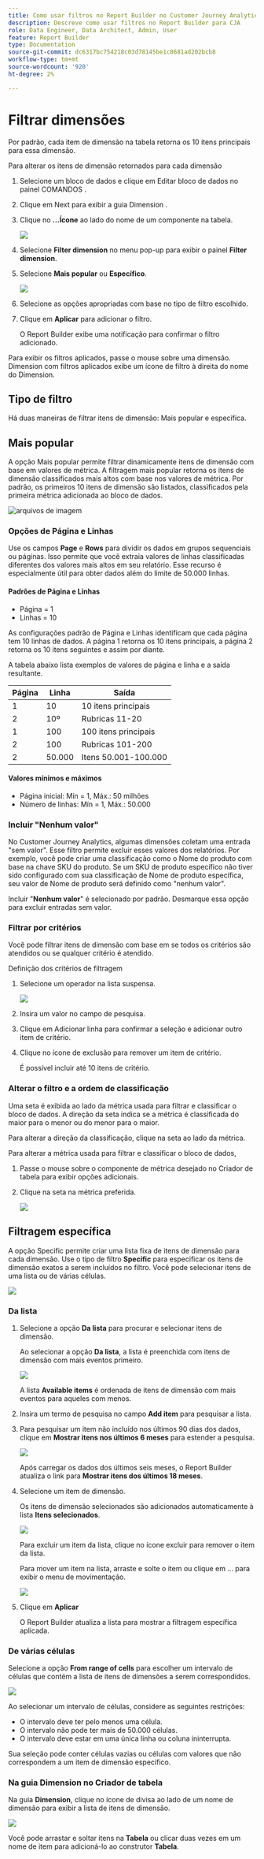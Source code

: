 ```yaml
---
title: Como usar filtros no Report Builder no Customer Journey Analytics
description: Descreve como usar filtros no Report Builder para CJA
role: Data Engineer, Data Architect, Admin, User
feature: Report Builder
type: Documentation
source-git-commit: dc6317bc754218c03d78145be1c8681ad202bcb8
workflow-type: tm+mt
source-wordcount: '920'
ht-degree: 2%

---
```



# Filtrar dimensões

Por padrão, cada item de dimensão na tabela retorna os 10 itens principais para essa dimensão.

Para alterar os itens de dimensão retornados para cada dimensão

1. Selecione um bloco de dados e clique em Editar bloco de dados no painel COMANDOS .

1. Clique em Next para exibir a guia Dimension .

1. Clique no **...Ícone** ao lado do nome de um componente na tabela.

   ![](./assets/image27.png)

1. Selecione **Filter dimension** no menu pop-up para exibir o painel **Filter dimension**.

1. Selecione **Mais popular** ou **Específico**.

   ![](./assets/image28.png)

1. Selecione as opções apropriadas com base no tipo de filtro escolhido.

1. Clique em **Aplicar** para adicionar o filtro.

   O Report Builder exibe uma notificação para confirmar o filtro adicionado.

Para exibir os filtros aplicados, passe o mouse sobre uma dimensão. Dimension com filtros aplicados exibe um ícone de filtro à direita do nome do Dimension.

## Tipo de filtro

Há duas maneiras de filtrar itens de dimensão: Mais popular e específica.

## Mais popular

A opção Mais popular permite filtrar dinamicamente itens de dimensão com base em valores de métrica. A filtragem mais popular retorna os itens de dimensão classificados mais altos com base nos valores de métrica. Por padrão, os primeiros 10 itens de dimensão são listados, classificados pela primeira métrica adicionada ao bloco de dados.

![arquivos de imagem](./assets/image29.png)


### Opções de Página e Linhas

Use os campos **Page** e **Rows** para dividir os dados em grupos sequenciais ou páginas. Isso permite que você extraia valores de linhas classificadas diferentes dos valores mais altos em seu relatório. Esse recurso é especialmente útil para obter dados além do limite de 50.000 linhas.

#### Padrões de Página e Linhas

- Página = 1
- Linhas = 10

As configurações padrão de Página e Linhas identificam que cada página tem 10 linhas de dados. A página 1 retorna os 10 itens principais, a página 2 retorna os 10 itens seguintes e assim por diante.

A tabela abaixo lista exemplos de valores de página e linha e a saída resultante.

| Página | Linha | Saída |
|------|--------|----------------------|
| 1 | 10 | 10 itens principais |
| 2 | 10º | Rubricas 11-20 |
| 1 | 100 | 100 itens principais |
| 2 | 100 | Rubricas 101-200 |
| 2 | 50.000 | Itens 50.001-100.000 |

#### Valores mínimos e máximos

- Página inicial: Mín = 1, Máx.: 50 milhões
- Número de linhas: Mín = 1, Máx.: 50.000

### Incluir &quot;Nenhum valor&quot;

No Customer Journey Analytics, algumas dimensões coletam uma entrada &quot;sem valor&quot;. Esse filtro permite excluir esses valores dos relatórios. Por exemplo, você pode criar uma classificação como o Nome do produto com base na chave SKU do produto. Se um SKU de produto específico não tiver sido configurado com sua classificação de Nome de produto específica, seu valor de Nome de produto será definido como &quot;nenhum valor&quot;.

Incluir &quot;**Nenhum valor**&quot; é selecionado por padrão. Desmarque essa opção para excluir entradas sem valor.

### Filtrar por critérios

Você pode filtrar itens de dimensão com base em se todos os critérios são atendidos ou se qualquer critério é atendido.

Definição dos critérios de filtragem

1. Selecione um operador na lista suspensa.

   ![](./assets/image31.png)

1. Insira um valor no campo de pesquisa.

1. Clique em Adicionar linha para confirmar a seleção e adicionar outro item de critério.

1. Clique no ícone de exclusão para remover um item de critério.

   É possível incluir até 10 itens de critério.

### Alterar o filtro e a ordem de classificação

Uma seta é exibida ao lado da métrica usada para filtrar e classificar o bloco de dados. A direção da seta indica se a métrica é classificada do maior para o menor ou do menor para o maior.

Para alterar a direção da classificação, clique na seta ao lado da métrica. 

Para alterar a métrica usada para filtrar e classificar o bloco de dados,

1. Passe o mouse sobre o componente de métrica desejado no Criador de tabela para exibir opções adicionais.

2. Clique na seta na métrica preferida. 

   ![](./assets/image30.png)


## Filtragem específica

A opção Specific permite criar uma lista fixa de itens de dimensão para cada dimensão. Use o tipo de filtro **Specific** para especificar os itens de dimensão exatos a serem incluídos no filtro. Você pode selecionar itens de uma lista ou de várias células.

![](./assets/image32.png)

### Da lista

1. Selecione a opção **Da lista** para procurar e selecionar itens de dimensão.

   Ao selecionar a opção **Da lista**, a lista é preenchida com itens de dimensão com mais eventos primeiro.

   ![](./assets/image33.png)

   A lista **Available items** é ordenada de itens de dimensão com mais eventos para aqueles com menos.

1. Insira um termo de pesquisa no campo **Add item** para pesquisar a lista.

1. Para pesquisar um item não incluído nos últimos 90 dias dos dados, clique em **Mostrar itens nos últimos 6 meses** para estender a pesquisa.

   ![](./assets/image34.png)

   Após carregar os dados dos últimos seis meses, o Report Builder atualiza o link para **Mostrar itens dos últimos 18 meses**.

1. Selecione um item de dimensão.

   Os itens de dimensão selecionados são adicionados automaticamente à lista **Itens selecionados**.

   ![](./assets/image35.png)

   Para excluir um item da lista, clique no ícone excluir para remover o item da lista.

   Para mover um item na lista, arraste e solte o item ou clique em ... para exibir o menu de movimentação.

   ![](./assets/image36.png)

1. Clique em **Aplicar**

   O Report Builder atualiza a lista para mostrar a filtragem específica aplicada.

### De várias células

Selecione a opção **From range of cells** para escolher um intervalo de células que contém a lista de itens de dimensões a serem correspondidos.

![](./assets/image37.png)

Ao selecionar um intervalo de células, considere as seguintes restrições:

- O intervalo deve ter pelo menos uma célula.
- O intervalo não pode ter mais de 50.000 células.
- O intervalo deve estar em uma única linha ou coluna ininterrupta.

Sua seleção pode conter células vazias ou células com valores que não correspondem a um item de dimensão específico.

### Na guia Dimension no Criador de tabela

Na guia **Dimension**, clique no ícone de divisa ao lado de um nome de dimensão para exibir a lista de itens de dimensão.

![](./assets/dimensions_chevron.png)

Você pode arrastar e soltar itens na **Tabela** ou clicar duas vezes em um nome de item para adicioná-lo ao construtor **Tabela**.
